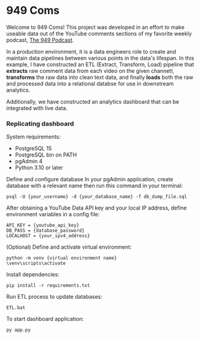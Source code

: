 # 949 Coms

Welcome to 949 Coms! This project was developed in an effort to make useable data out of the YouTube comments sections of my favorite weekly podcast, [The 949 Podcast](https://www.youtube.com/@The949Podcast).

In a production environment, it is a data engineers role to create and maintain data pipelines between various points in the data's lifespan. In this example, I have constructed an ETL (Extract, Transform, Load) pipeline that **extracts** raw comment data from each video on the given channetl, **transforms** the raw data into clean text data, and finally **loads** both the raw and processed data into a relational databse for use in downstream analytics.

Additionally, we have constructed an analytics dashboard that can be integrated with live data.  

### Replicating dashboard

System requirements:
 - PostgreSQL 15
 - PostgreSQL bin on PATH
 - pgAdmin 4
 - Python 3.10 or later

Define and configure database
In your pgAdmin application, create database with a relevant name then run this command in your terminal:
```
psql -U {your_username} -d {your_database_name} -f db_dump_file.sql
```

After obtaining a YouTube Data API key and your local IP address, define environment variables in a config file:
```
API_KEY = {youtube_api_key}
DB_PASS = {database_password}
LOCALHOST = {your_ipv4_address}
```

(Optional) Define and activate virtual environment:

```
python -m venv {virtual environment name}
\venv\scripts\activate
```

Install dependencies:
```
pip install -r requirements.txt
```

Run ETL process to update databases:
```
ETL.bat
```

To start dashboard application:
```
py app.py
```
